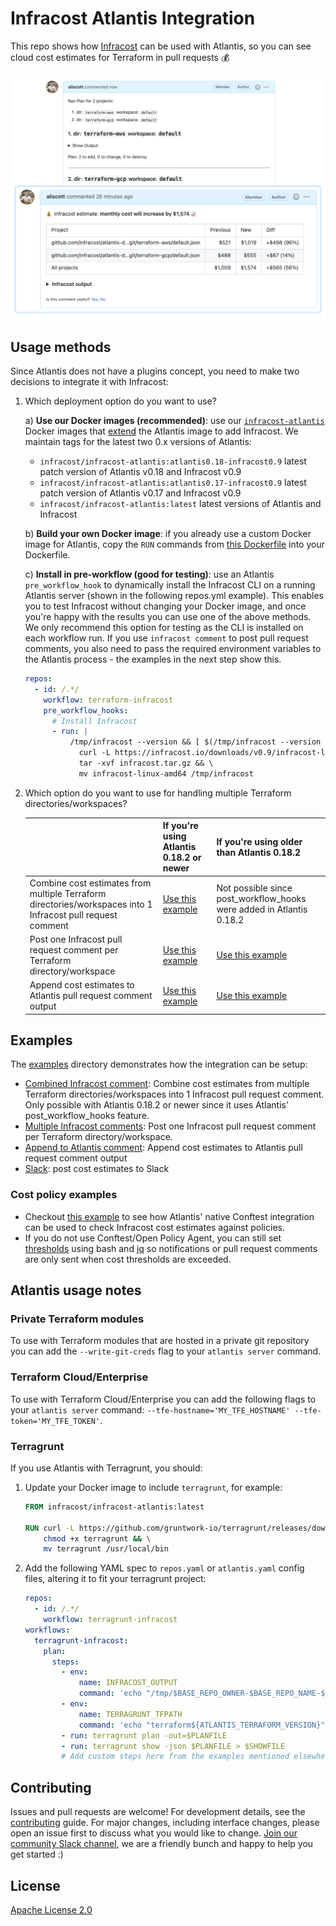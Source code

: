 # Infracost Atlantis Integration

This repo shows how [Infracost](https://infracost.io) can be used with Atlantis, so you can see cloud cost estimates for Terraform in pull requests 💰

<img src="examples/combined-infracost-comment/screenshot.png" width=640 alt="Example screenshot" />

## Usage methods

Since Atlantis does not have a plugins concept, you need to make two decisions to integrate it with Infracost:

1. Which deployment option do you want to use?

    a) **Use our Docker images (recommended)**: use our [`infracost-atlantis`](https://hub.docker.com/repository/docker/infracost/infracost-atlantis/) Docker images that [extend](https://www.runatlantis.io/docs/deployment.html#customization) the Atlantis image to add Infracost. We maintain tags for the latest two 0.x versions of Atlantis:
      - `infracost/infracost-atlantis:atlantis0.18-infracost0.9` latest patch version of Atlantis v0.18 and Infracost v0.9
      - `infracost/infracost-atlantis:atlantis0.17-infracost0.9` latest patch version of Atlantis v0.17 and Infracost v0.9
      - `infracost/infracost-atlantis:latest` latest versions of Atlantis and Infracost

    b) **Build your own Docker image**: if you already use a custom Docker image for Atlantis, copy the `RUN` commands from [this Dockerfile](https://github.com/infracost/infracost-atlantis/blob/master/Dockerfile) into your Dockerfile.

    c) **Install in pre-workflow (good for testing)**: use an Atlantis `pre_workflow_hook` to dynamically install the Infracost CLI on a running Atlantis server (shown in the following repos.yml example). This enables you to test Infracost without changing your Docker image, and once you're happy with the results you can use one of the above methods. We only recommend this option for testing as the CLI is installed on each workflow run. If you use `infracost comment` to post pull request comments, you also need to pass the required environment variables to the Atlantis process - the examples in the next step show this.

      ```yaml
      repos:
        - id: /.*/
          workflow: terraform-infracost
          pre_workflow_hooks:
            # Install Infracost
            - run: |
                /tmp/infracost --version && [ $(/tmp/infracost --version 2>&1 | grep -c "A new version of Infracost is available") = 0 ] || \
                  curl -L https://infracost.io/downloads/v0.9/infracost-linux-amd64.tar.gz --output infracost.tar.gz && \
                  tar -xvf infracost.tar.gz && \
                  mv infracost-linux-amd64 /tmp/infracost
      ```

2. Which option do you want to use for handling multiple Terraform directories/workspaces?

    |  | If you're using Atlantis 0.18.2 or newer | If you're using older than Atlantis 0.18.2 |
    | --- | --- | --- |
    | Combine cost estimates from multiple Terraform directories/workspaces into 1 Infracost pull request comment | [Use this example](./examples/combined-infracost-comment/README.md) | Not possible since post_workflow_hooks were added in Atlantis 0.18.2 |
    | Post one Infracost pull request comment per Terraform directory/workspace | [Use this example](./examples/multiple-infracost-comments/README.md) | [Use this example](./examples/multiple-infracost-comments/README.md) |
    | Append cost estimates to Atlantis pull request comment output | [Use this example](./examples/append-to-atlantis-comments/README.md) | [Use this example](./examples/append-to-atlantis-comments/README.md) |

## Examples

The [examples](examples) directory demonstrates how the integration can be setup:
- [Combined Infracost comment](./examples/combined-infracost-comment/README.md): Combine cost estimates from multiple Terraform directories/workspaces into 1 Infracost pull request comment. Only possible with Atlantis 0.18.2 or newer since it uses Atlantis' post_workflow_hooks feature.
- [Multiple Infracost comments](./examples/multiple-infracost-comments/README.md): Post one Infracost pull request comment per Terraform directory/workspace.
- [Append to Atlantis comment](./examples/append-to-atlantis-comments/README.md): Append cost estimates to Atlantis pull request comment output
- [Slack](./examples/slack/README.md): post cost estimates to Slack

### Cost policy examples

- Checkout [this example](./examples/conftest/README.md) to see how Atlantis' native Conftest integration can be used to check Infracost cost estimates against policies.
- If you do not use Conftest/Open Policy Agent, you can still set [thresholds](./examples/thresholds/README.md) using bash and [jq](https://stedolan.github.io/jq/) so notifications or pull request comments are only sent when cost thresholds are exceeded.

## Atlantis usage notes

### Private Terraform modules

To use with Terraform modules that are hosted in a private git repository you can add the `--write-git-creds` flag to your `atlantis server` command.

### Terraform Cloud/Enterprise

To use with Terraform Cloud/Enterprise you can add the following flags to your `atlantis server` command: `--tfe-hostname='MY_TFE_HOSTNAME' --tfe-token='MY_TFE_TOKEN'`.

### Terragrunt

If you use Atlantis with Terragrunt, you should:

1. Update your Docker image to include `terragrunt`, for example:

   ```dockerfile
   FROM infracost/infracost-atlantis:latest

   RUN curl -L https://github.com/gruntwork-io/terragrunt/releases/download/v0.36.0/terragrunt_linux_amd64 --output terragrunt && \
       chmod +x terragrunt && \
       mv terragrunt /usr/local/bin
   ```

2. Add the following YAML spec to `repos.yaml` or `atlantis.yaml` config files, altering it to fit your terragrunt project:

    ```yaml
    repos:
      - id: /.*/
        workflow: terragrunt-infracost
    workflows:
      terragrunt-infracost:
        plan:
          steps:
            - env:
                name: INFRACOST_OUTPUT
                command: 'echo "/tmp/$BASE_REPO_OWNER-$BASE_REPO_NAME-$PULL_NUM-$WORKSPACE-$REPO_REL_DIR-infracost.json"'
            - env:
                name: TERRAGRUNT_TFPATH
                command: 'echo "terraform${ATLANTIS_TERRAFORM_VERSION}"'
            - run: terragrunt plan -out=$PLANFILE
            - run: terragrunt show -json $PLANFILE > $SHOWFILE
            # Add custom steps here from the examples mentioned elsewhere in this readme
    ```

## Contributing

Issues and pull requests are welcome! For development details, see the [contributing](https://github.com/infracost/infracost-atlantis/blob/master/CONTRIBUTING.md) guide. For major changes, including interface changes, please open an issue first to discuss what you would like to change. [Join our community Slack channel](https://www.infracost.io/community-chat), we are a friendly bunch and happy to help you get started :)

## License

[Apache License 2.0](https://choosealicense.com/licenses/apache-2.0/)
